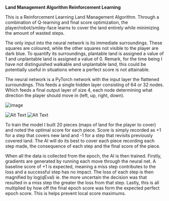 **Land Management Algorithm Reinforcement Learning**

This is a Reinforcement Learning Land Management Algorithm. Through a combination of Q-learning and final score optimization, the player/robot/smiley-face learns to cover the land entirely while minimizing the amount of wasted steps.

The only input into the neural network is its immediate surroundings. These squares are coloured, while the other squares not visible to the player are dark blue. To quantify its surroundings, plantable land is assigned a value of 1 and unplantable land is assigned a value of 0. Remark, for the time being I have not distinguished walkable and unplantable land, this could be potentially useful in situations where a perfect score is not attainable.

The neural network is a PyTorch network with the input layer the flattened surroundings. This feeds a single hidden layer consisting of 64 or 32 nodes. Which feeds a final output layer of size 4, each node determining what direction the player should move in (left, up, right, down).


![image](https://user-images.githubusercontent.com/3459566/147376755-4e8cb454-0266-4863-9fb6-c32413343f4c.png)

![Alt Text](https://media3.giphy.com/media/KqS8BMqPaw44c7Rgfy/giphy.gif?cid=790b76111c94944984417eeec64e75f8f577a11d46340473&rid=giphy.gif&ct=g)    ![Alt Text](https://media4.giphy.com/media/5l7kRWtG3cyWkos6dU/giphy.gif?cid=790b76118116ca6fee029c441b66209a3e33bd58db1e867a&rid=giphy.gif&ct=g)

To train the model I built 20 pieces (maps of land for the player to cover) and noted the optimal score for each piece. Score is simply recorded as +1 for a step that covers new land and -1 for a step that revisits previously covered land. The AI will do its best to cover each piece recording each step made, the consequence of each step and the final score of the piece.

When all the data is collected from the epoch, the AI is then trained. Firstly, gradients are generated by running each move through the neural net. A baseline score of +1 is expected, meaning a miss step contributes to the loss and a successful step has no impact. The loss of each step is then magnified by log(qEval) ie. the more uncertain the decision was that resulted in a miss step the greater the loss from that step. Lastly, this is all multiplied by how off the final epoch score was form the expected perfect epoch score. This is helps prevent local score maximums.







